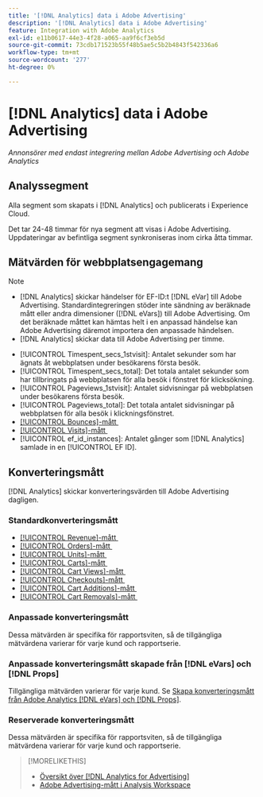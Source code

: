 ```yaml
---
title: '[!DNL Analytics] data i Adobe Advertising'
description: '[!DNL Analytics] data i Adobe Advertising'
feature: Integration with Adobe Analytics
exl-id: e11b0617-44e3-4f28-a065-aa9f6cf3eb5d
source-git-commit: 73cdb171523b55f48b5ae5c5b2b4843f542336a6
workflow-type: tm+mt
source-wordcount: '277'
ht-degree: 0%

---
```


# [!DNL Analytics] data i Adobe Advertising

*Annonsörer med endast integrering mellan Adobe Advertising och Adobe Analytics*

## Analyssegment

Alla segment som skapats i [!DNL Analytics] och publicerats i Experience Cloud.

Det tar 24-48 timmar för nya segment att visas i Adobe Advertising. Uppdateringar av befintliga segment synkroniseras inom cirka åtta timmar.

<!-- I added "metric" to some of the links below, even though it looks redundant, because of syntax limitations: If you use [!DNL] or [!UICONTROL] as the sole text of a link (such as [[!UICONTROL Revenue]], the tag is included in the link text (such as "[!UICONTROL Revenue]") when it's published. -->

## Mätvärden för webbplatsengagemang

>[!NOTE]
>
>* [!DNL Analytics] skickar händelser för EF-ID:t [!DNL eVar] till Adobe Advertising.  Standardintegreringen stöder inte sändning av beräknade mått eller andra dimensioner ([!DNL eVars]) till Adobe Advertising. Om det beräknade måttet kan hämtas helt i en anpassad händelse kan Adobe Advertising däremot importera den anpassade händelsen.
>* [!DNL Analytics] skickar data till Adobe Advertising per timme.

* [!UICONTROL Timespent_secs_1stvisit]: Antalet sekunder som har ägnats åt webbplatsen under besökarens första besök.
* [!UICONTROL Timespent_secs_total]: Det totala antalet sekunder som har tillbringats på webbplatsen för alla besök i fönstret för klicksökning.
* [!UICONTROL Pageviews_1stvisit]: Antalet sidvisningar på webbplatsen under besökarens första besök.
* [!UICONTROL Pageviews_total]: Det totala antalet sidvisningar på webbplatsen för alla besök i klickningsfönstret.
* [[!UICONTROL Bounces]-mått &#x200B;](https://experienceleague.adobe.com/docs/analytics/components/metrics/bounces.html?lang=sv-SE)
* [[!UICONTROL Visits]-mått &#x200B;](https://experienceleague.adobe.com/docs/analytics/components/metrics/visits.html?lang=sv-SE)
* [!UICONTROL ef_id_instances]: Antalet gånger som [!DNL Analytics] samlade in en [!UICONTROL EF ID].

## Konverteringsmått

[!DNL Analytics] skickar konverteringsvärden till Adobe Advertising dagligen.

### Standardkonverteringsmått

* [[!UICONTROL Revenue]-mått &#x200B;](https://experienceleague.adobe.com/docs/analytics/components/metrics/revenue.html?lang=sv-SE)
* [[!UICONTROL Orders]-mått &#x200B;](https://experienceleague.adobe.com/docs/analytics/components/metrics/orders.html?lang=sv-SE)
* [[!UICONTROL Units]-mått &#x200B;](https://experienceleague.adobe.com/docs/analytics/components/metrics/units.html?lang=sv-SE)
* [[!UICONTROL Carts]-mått &#x200B;](https://experienceleague.adobe.com/docs/analytics/components/metrics/carts.html?lang=sv-SE)
* [[!UICONTROL Cart Views]-mått &#x200B;](https://experienceleague.adobe.com/docs/analytics/components/metrics/cart-views.html?lang=sv-SE)
* [[!UICONTROL Checkouts]-mått &#x200B;](https://experienceleague.adobe.com/docs/analytics/components/metrics/checkouts.html?lang=sv-SE)
* [[!UICONTROL Cart Additions]-mått &#x200B;](https://experienceleague.adobe.com/docs/analytics/components/metrics/cart-additions.html?lang=sv-SE)
* [[!UICONTROL Cart Removals]-mått &#x200B;](https://experienceleague.adobe.com/docs/analytics/components/metrics/cart-removals.html?lang=sv-SE)

### Anpassade konverteringsmått

Dessa mätvärden är specifika för rapportsviten, så de tillgängliga mätvärdena varierar för varje kund och rapportserie.

### Anpassade konverteringsmått skapade från [!DNL eVars] och [!DNL Props]

Tillgängliga mätvärden varierar för varje kund. Se [Skapa konverteringsmått från Adobe Analytics [!DNL eVars] och [!DNL Props]](/help/integrations/analytics/conversion-metrics-from-evars.md).

### Reserverade konverteringsmått

Dessa mätvärden är specifika för rapportsviten, så de tillgängliga mätvärdena varierar för varje kund och rapportserie.

>[!MORELIKETHIS]
>
>* [Översikt över [!DNL Analytics for Advertising]](overview.md)
>* [Adobe Advertising-mått i Analysis Workspace](/help/integrations/analytics/advertising-metrics-in-analytics.md)
